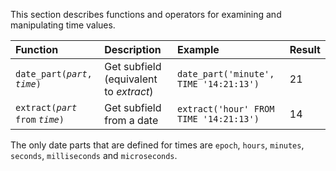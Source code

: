 This section describes functions and operators for examining and manipulating time values.

| Function | Description | Example | Result |
|:---|:---|:---|:---|
| `date_part(`*`part`*`, `*`time`*`)` | Get subfield (equivalent to *extract*) | `date_part('minute', TIME '14:21:13')` | 21 |
| `extract(`*`part`* `from` *`time`*`)` | Get subfield from a date | `extract('hour' FROM TIME '14:21:13')` | 14 |

The only date parts that are defined for times are `epoch`, `hours`, `minutes`, `seconds`, `milliseconds` and `microseconds`.
